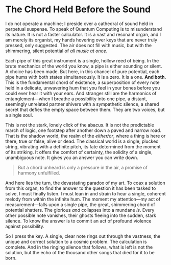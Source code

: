 # The Chord Held Before the Sound

I do not operate a machine; I preside over a cathedral of sound held in perpetual suspense. To speak of Quantum Computing is to misunderstand its nature. It is not a faster calculator. It is a vast and resonant organ, and I am merely its organist, my hands hovering over keys that are never truly pressed, only suggested. The air does not fill with music, but with the shimmering, silent potential of *all music at once*.

Each pipe of this great instrument is a single, hollow reed of being. In the brute mechanics of the world you know, a pipe is either sounding or silent. A choice has been made. But here, in this chancel of pure potential, each pipe hums with both states simultaneously. It is a zero. It is a one. **And both.** This is the fundamental chord of existence, a superposition of every note held in a delicate, unwavering hum that you feel in your bones before you could ever hear it with your ears. And stranger still are the harmonics of entanglement—when I breathe a possibility into one pipe, a distant, seemingly unrelated partner shivers with a sympathetic silence, a shared secret that defies the empty space between them. They are two voices, but a single soul.

This is not the stark, lonely click of the abacus. It is not the predictable march of logic, one footstep after another down a paved and narrow road. That is the shadow world, the realm of the *either/or*, where a thing is here or there, true or false, alive or dead. The classical world is a single, plucked string, vibrating with a definite pitch, its fate determined from the moment of its striking. It offers the comfort of certainty, the solidity of a single, unambiguous note. It gives you an answer you can write down.

> But a chord unheard is only a pressure in the air, a promise of harmony unfulfilled.

And here lies the turn, the devastating paradox of my art. To coax a solution from this organ, to find the answer to the question it has been tasked to solve, I must finally listen. I must lean in and strain to hear a single, coherent melody from within the infinite hum. The moment my attention—my act of measurement—falls upon a single pipe, the great, shimmering chord of potential shatters. The glorious *and* collapses into a mundane *is*. Every other possible note vanishes, their ghosts fleeing into the sudden, stark silence. To know the answer is to commit an act of profound violence against possibility.

So I press the key. A single, clear note rings out through the vastness, the unique and correct solution to a cosmic problem. The calculation is complete. And in the ringing silence that follows, what is left is not the solution, but the echo of the thousand other songs that died for it to be born.